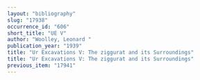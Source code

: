 ```yaml
---
layout: "bibliography"
slug: "17938"
occurrence_id: "606"
short_title: "UE V"
author: "Woolley, Leonard "
publication_year: "1939"
title: "Ur Excavations V: The ziggurat and its Surroundings"
title: "Ur Excavations V: The ziggurat and its Surroundings"
previous_item: "17941"
---
```

